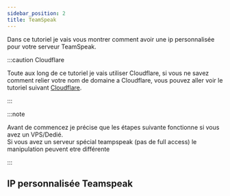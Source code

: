 ```yaml
---
sidebar_position: 2
title: TeamSpeak
---
```


Dans ce tutoriel je vais vous montrer comment avoir une ip personnalisée pour votre serveur TeamSpeak.

:::caution Cloudflare

Toute aux long de ce tutoriel je vais utiliser Cloudflare, si vous ne savez comment relier votre nom de domaine a Cloudflare, vous pouvez aller voir le tutoriel suivant <a href="../../Nom-de-domaine/cloudflare" target="_blank">Cloudflare</a>.

:::

:::note

Avant de commencez je précise que les étapes suivante fonctionne si vous avez un VPS/Dedié.<br/>
Si vous avez un serveur spécial teampspeak (pas de full access) le manipulation peuvent etre différente

:::


## IP personnalisée Teamspeak